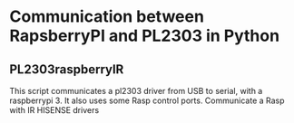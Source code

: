 # Communication between RapsberryPI and PL2303 in Python
## PL2303raspberryIR
This script communicates a pl2303 driver from USB to serial, with a raspberrypi 3. It also uses some Rasp control ports.  Communicate a Rasp with IR HISENSE drivers
